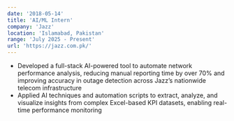 ```yaml
---
date: '2018-05-14'
title: 'AI/ML Intern'
company: 'Jazz'
location: 'Islamabad, Pakistan'
range: 'July 2025 - Present'
url: 'https://jazz.com.pk/'
---
```


- Developed a full-stack AI-powered tool to automate network performance analysis, reducing manual reporting time by over 70% and improving accuracy in outage detection across Jazz’s nationwide telecom infrastructure
- Applied AI techniques and automation scripts to extract, analyze, and visualize insights from complex Excel-based KPI datasets, enabling real-time performance monitoring


